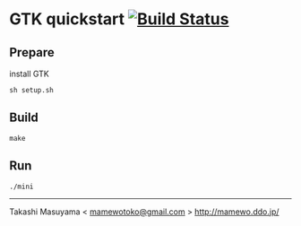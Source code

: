 GTK quickstart [![Build Status](https://travis-ci.com/mamewotoko/gtk_quickstart.svg?branch=master)](https://travis-ci.com/mamewotoko/gtk_quickstart)
=====================================================

Prepare
-------

install GTK

```
sh setup.sh
```

Build
------

```
make
```

Run
----

```
./mini
```

----
Takashi Masuyama < mamewotoko@gmail.com >
http://mamewo.ddo.jp/

